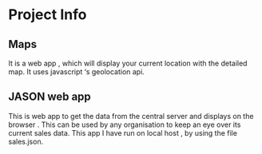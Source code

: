 # Project Info

## Maps 

It is a web app , which will display your current location with the detailed map. It uses
javascript ‘s geolocation api.

## JASON web app 

This is web app to get the data from the central server and displays on the
browser . This can be used by any organisation to keep an eye over its current sales data.
This app I have run on local host , by using the file sales.json.
